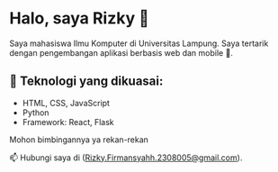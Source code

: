<img src="" >



# Halo, saya Rizky 👋

Saya mahasiswa Ilmu Komputer di Universitas Lampung. Saya tertarik dengan pengembangan aplikasi berbasis web dan mobile 📱.

## 🚀 Teknologi yang dikuasai:
- HTML, CSS, JavaScript
- Python
- Framework: React, Flask

Mohon bimbingannya ya rekan-rekan



📫 Hubungi saya di (Rizky.Firmansyahh.2308005@gmail.com).
